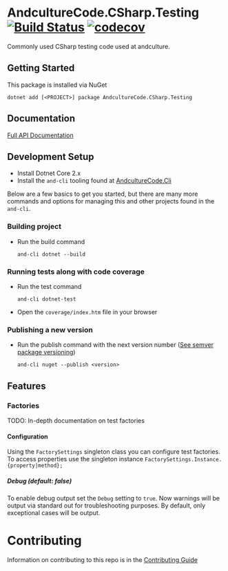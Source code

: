 # AndcultureCode.CSharp.Testing [![Build Status](https://travis-ci.org/AndcultureCode/AndcultureCode.CSharp.Testing.svg?branch=master)](https://travis-ci.org/AndcultureCode/AndcultureCode.CSharp.Testing) [![codecov](https://codecov.io/gh/AndcultureCode/AndcultureCode.CSharp.Testing/branch/master/graph/badge.svg)](https://codecov.io/gh/AndcultureCode/AndcultureCode.CSharp.Testing)
Commonly used CSharp testing code used at andculture.

## Getting Started
This package is installed via NuGet
```
dotnet add [<PROJECT>] package AndcultureCode.CSharp.Testing
```

## Documentation

[Full API Documentation](src/AndcultureCode.CSharp.Testing/AndcultureCode.CSharp.Testing.md)



## Development Setup

* Install Dotnet Core 2.x
* Install the `and-cli` tooling found at [AndcultureCode.Cli](https://github.com/AndcultureCode/AndcultureCode.Cli)

Below are a few basics to get you started, but there are many more commands and options for managing this and other projects found in the `and-cli`.

### Building project
* Run the build command
    ```
    and-cli dotnet --build
    ```

### Running tests along with code coverage
* Run the test command
    ```
    and-cli dotnet-test
    ```
* Open the `coverage/index.htm` file in your browser

### Publishing a new version
* Run the publish command with the next version number ([See semver package versioning](https://docs.microsoft.com/en-us/nuget/concepts/package-versioning))
    ```
    and-cli nuget --publish <version>
    ```


## Features

### Factories

TODO: In-depth documentation on test factories

#### Configuration
Using the `FactorySettings` singleton class you can configure test factories. To access properties use the singleton instance `FactorySettings.Instance.{property|method};`

##### Debug (default: false)
To enable debug output set the `Debug` setting to `true`. Now warnings will be output via standard out for troubleshooting purposes. By default, only exceptional cases will be output.


Contributing
======

Information on contributing to this repo is in the [Contributing Guide](CONTRIBUTING.md)